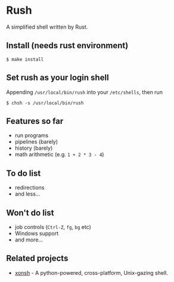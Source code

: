 # Rush

A simplified shell written by Rust.


## Install (needs rust environment)

```
$ make install
```


## Set rush as your login shell

Appending `/usr/local/bin/rush` into your `/etc/shells`, then run
```
$ chsh -s /usr/local/bin/rush
```


## Features so far

- run programs
- pipelines (barely)
- history (barely)
- math arithmetic (e.g. `1 + 2 * 3 - 4`)


## To do list

- redirections
- and less...


## Won't do list

- job controls (`Ctrl-Z`, `fg`, `bg` etc)
- Windows support
- and more...


## Related projects

- [xonsh](https://github.com/xonsh/xonsh) - A python-powered, cross-platform,
Unix-gazing shell.
